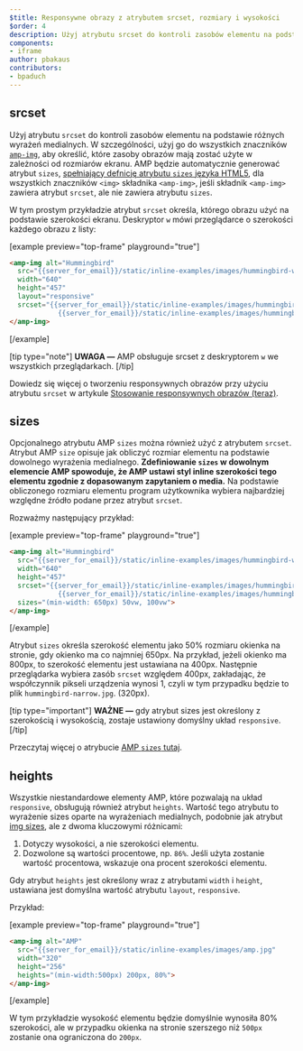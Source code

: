 ```yaml
---
$title: Responsywne obrazy z atrybutem srcset, rozmiary i wysokości
$order: 4
description: Użyj atrybutu srcset do kontroli zasobów elementu na podstawie różnych wyrażeń medialnych. W szczególności, użyj go do wszystkich znaczników amp-img, aby określić, które...
components:
- iframe
author: pbakaus
contributors:
- bpaduch
---
```


## srcset

Użyj atrybutu `srcset` do kontroli zasobów elementu na podstawie różnych wyrażeń medialnych. W szczególności, użyj go do wszystkich znaczników [`amp-img`](../../../../documentation/components/reference/amp-img.md), aby określić, które zasoby obrazów mają zostać użyte w zależności od rozmiarów ekranu. AMP będzie automatycznie generować atrybut `sizes`, <a href="https://developer.mozilla.org/en-US/docs/Web/HTML/Element/img" data-md-type="link">spełniający defnicję atrybutu `sizes` języka HTML5</a>, dla wszystkich znaczników `<img>` składnika `<amp-img>`, jeśli składnik `<amp-img>` zawiera atrybut `srcset`, ale nie zawiera atrybutu `sizes`.

W tym prostym przykładzie atrybut `srcset` określa, którego obrazu użyć na podstawie szerokości ekranu. Deskryptor `w` mówi przeglądarce o szerokości każdego obrazu z listy:

[example preview="top-frame" playground="true"]

```html
<amp-img alt="Hummingbird"
  src="{{server_for_email}}/static/inline-examples/images/hummingbird-wide.jpg"
  width="640"
  height="457"
  layout="responsive"
  srcset="{{server_for_email}}/static/inline-examples/images/hummingbird-wide.jpg 640w,
            {{server_for_email}}/static/inline-examples/images/hummingbird-narrow.jpg 320w">
</amp-img>
```

[/example]

[tip type="note"] **UWAGA —**  AMP obsługuje srcset z deskryptorem `w` we wszystkich przeglądarkach. [/tip]

Dowiedz się więcej o tworzeniu responsywnych obrazów przy użyciu atrybutu `srcset` w artykule [Stosowanie responsywnych obrazów (teraz)](http://alistapart.com/article/using-responsive-images-now).

## sizes

Opcjonalnego atrybutu AMP `sizes` można również użyć z atrybutem `srcset`. Atrybut AMP `size` opisuje jak obliczyć rozmiar elementu na podstawie dowolnego wyrażenia medialnego. <strong data-md-type="raw_html">Zdefiniowanie `sizes` w dowolnym elemencie AMP spowoduje, że AMP ustawi styl inline szerokości tego elementu zgodnie z dopasowanym zapytaniem o media.</strong> Na podstawie obliczonego rozmiaru elementu program użytkownika wybiera najbardziej względne źródło podane przez atrybut `srcset`.

Rozważmy następujący przykład:

[example preview="top-frame" playground="true"]

```html
<amp-img alt="Hummingbird"
  src="{{server_for_email}}/static/inline-examples/images/hummingbird-wide.jpg"
  width="640"
  height="457"
  srcset="{{server_for_email}}/static/inline-examples/images/hummingbird-wide.jpg 640w,
            {{server_for_email}}/static/inline-examples/images/hummingbird-narrow.jpg 320w"
  sizes="(min-width: 650px) 50vw, 100vw">
</amp-img>
```

[/example]

Atrybut `sizes` określa szerokość elementu jako 50% rozmiaru okienka na stronie, gdy okienko ma co najmniej 650px. Na przykład, jeżeli okienko ma 800px, to szerokość elementu jest ustawiana na 400px. Następnie przeglądarka wybiera zasób `srcset` względem 400px, zakładając, że współczynnik pikseli urządzenia wynosi 1, czyli w tym przypadku będzie to plik `hummingbird-narrow.jpg`. (320px).

[tip type="important"] **WAŻNE —** gdy atrybut sizes jest określony z szerokością i wysokością, zostaje ustawiony domyślny układ `responsive`. [/tip]

Przeczytaj więcej o atrybucie [AMP `sizes` tutaj](../../../../documentation/guides-and-tutorials/learn/common_attributes.md).

## heights

Wszystkie niestandardowe elementy AMP, które pozwalają na układ `responsive`, obsługują również atrybut `heights`. Wartość tego atrybutu to wyrażenie sizes oparte na wyrażeniach medialnych, podobnie jak atrybut [img sizes](https://developer.mozilla.org/en-US/docs/Web/HTML/Element/img), ale z dwoma kluczowymi różnicami:

1. Dotyczy wysokości, a nie szerokości elementu.
2. Dozwolone są wartości procentowe, np. `86%`. Jeśli użyta zostanie wartość procentowa, wskazuje ona procent szerokości elementu.

Gdy atrybut `heights` jest określony wraz z atrybutami `width` i `height`, ustawiana jest domyślna wartość atrybutu `layout`, `responsive`.

Przykład:

[example preview="top-frame" playground="true"]

```html
<amp-img alt="AMP"
  src="{{server_for_email}}/static/inline-examples/images/amp.jpg"
  width="320"
  height="256"
  heights="(min-width:500px) 200px, 80%">
</amp-img>
```

[/example]

W tym przykładzie wysokość elementu będzie domyślnie wynosiła 80% szerokości, ale w przypadku okienka na stronie szerszego niż `500px` zostanie ona ograniczona do `200px`.
